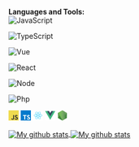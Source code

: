 **Languages and Tools:**  
![JavaScript](https://img.shields.io/badge/JavaScript-F7DF1E?style=for-the-badge&logo=JavaScript&logoColor=black)

![TypeScript](https://img.shields.io/badge/TypeScript-F7DF1E?style=for-the-badge&logo=TypeScript&logoColor=black)

![Vue](https://img.shields.io/badge/Vue-F7DF1E?style=for-the-badge&logo=Vue&logoColor=black)

![React](https://img.shields.io/badge/React-F7DF1E?style=for-the-badge&logo=React&logoColor=black)

![Node](https://img.shields.io/badge/Node-F7DF1E?style=for-the-badge&logo=Node&logoColor=black)

![Php](https://img.shields.io/badge/Php-F7DF1E?style=for-the-badge&logo=Php&logoColor=black)

<code><img height="20" src="https://raw.githubusercontent.com/github/explore/80688e429a7d4ef2fca1e82350fe8e3517d3494d/topics/javascript/javascript.png"></code>
<code><img height="20" src="https://raw.githubusercontent.com/github/explore/80688e429a7d4ef2fca1e82350fe8e3517d3494d/topics/typescript/typescript.png"></code>
<code><img height="20" src="https://raw.githubusercontent.com/github/explore/80688e429a7d4ef2fca1e82350fe8e3517d3494d/topics/react/react.png"></code>
<code><img height="20" src="https://raw.githubusercontent.com/github/explore/5c058a388828bb5fde0bcafd4bc867b5bb3f26f3/topics/vue/vue.png"></code>
<code><img height="20" src="https://raw.githubusercontent.com/github/explore/80688e429a7d4ef2fca1e82350fe8e3517d3494d/topics/nodejs/nodejs.png"></code>    

<a href="https://github.com/acccccccb/about-me">
  <img align="center" src=https://github-readme-stats.vercel.app/api?username=acccccccb&theme=default&show_icons=true&count_private=true" alt="My github stats" />
</a>

<a href="https://github.com/acccccccb/about-me">
  <img align="center" src="https://github-readme-stats.vercel.app/api/top-langs/?username=acccccccb&show_icons=true&count_private=true&layout=compact" alt="My github stats" />
</a>
